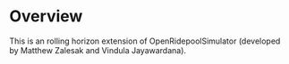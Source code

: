 # Overview

This is an rolling horizon extension of OpenRidepoolSimulator (developed by Matthew Zalesak and Vindula Jayawardana).
